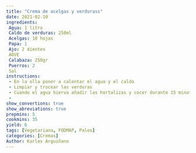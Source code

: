 ```yaml
---
title: "Crema de acelgas y verdurass"
date: 2021-02-10
ingredients:
 Agua: 1 litro
 Caldo de verduras: 250ml
 Acelgas: 10 hojas
 Papa: 1
 Ajo: 2 dientes
 AOVE
 Calabaza: 250gr
 Puerros: 2
 Sal
instructions:
 - En la olla poner a calentar el agua y el caldo
 - Limpiar y trocear las verduras 
 - Cuando el agua hierva añadir las hortalizas y cocer durante 15 minutos (5 en la olla a presión
 - 
show_convertions: true
show_abreviations: true
prepmins: 5
cookmins: 35
yield: 6
tags: [Vegetariana, FODMAP, Paleo]
categories: [Cremas]
Author: Karlos Arguiñano
---
```

<!--stackedit_data:
eyJoaXN0b3J5IjpbLTE4NDU2MTk4OV19
-->